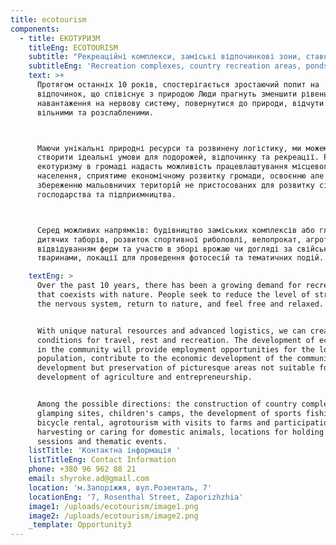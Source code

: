 ```yaml
---
title: ecotourism
components:
  - title: ЕКОТУРИЗМ
    titleEng: ECOTOURISM
    subtitle: "Рекреаційні комплекси, заміські відпочинкові зони, ставки,\_ тощо"
    subtitleEng: 'Recreation complexes, country recreation areas, ponds, etc'
    text: >+
      Протягом останніх 10 років, спостерігається зростаючий попит на
      відпочинок, що співіснує з природою Люди прагнуть зменшити рівень
      навантаження на нервову систему, повернутися до природи, відчути себе
      вільними та розслабленими.



      Маючи унікальні природні ресурси та розвинену логістику, ми можемо
      створити ідеальні умови для подорожей, відпочинку та рекреації. Розвиток
      екотуризму в громаді надасть можливість працевлаштування місцевого
      населення, сприятиме економічному розвитку громади, освоєнню але
      збереженню мальовничих територій не пристосованих для розвитку сільського
      господарства та підприємництва.



      Серед можливих напрямків: будівництво заміських комплексів або глемпнігів,
      дитячих таборів, розвиток спортивної риболовлі, велопрокат, агротуризм з
      відвідуванням ферм та участю в зборі врожаю чи догляді за свійськими
      тваринами, локації для проведення фотосесій та тематичних подій.

    textEng: >
      Over the past 10 years, there has been a growing demand for recreation
      that coexists with nature. People seek to reduce the level of stress on
      the nervous system, return to nature, and feel free and relaxed.


      With unique natural resources and advanced logistics, we can create ideal
      conditions for travel, rest and recreation. The development of ecotourism
      in the community will provide employment opportunities for the local
      population, contribute to the economic development of the community, the
      development but preservation of picturesque areas not suitable for the
      development of agriculture and entrepreneurship.


      Among the possible directions: the construction of country complexes or
      glamping sites, children's camps, the development of sports fishing,
      bicycle rental, agrotourism with visits to farms and participation in
      harvesting or caring for domestic animals, locations for holding photo
      sessions and thematic events.
    listTitle: 'Контактна інформація '
    listTitleEng: Contact Information
    phone: +380 96 962 88 21
    email: shyroke.ad@gmail.com
    location: 'м.Запоріжжя, вул.Розенталь, 7'
    locationEng: '7, Rosenthal Street, Zaporizhzhia'
    image1: /uploads/ecotourism/image1.png
    image2: /uploads/ecotourism/image2.png
    _template: Opportunity3
---
```


